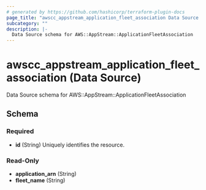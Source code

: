 ```yaml
---
# generated by https://github.com/hashicorp/terraform-plugin-docs
page_title: "awscc_appstream_application_fleet_association Data Source - terraform-provider-awscc"
subcategory: ""
description: |-
  Data Source schema for AWS::AppStream::ApplicationFleetAssociation
---
```


# awscc_appstream_application_fleet_association (Data Source)

Data Source schema for AWS::AppStream::ApplicationFleetAssociation



<!-- schema generated by tfplugindocs -->
## Schema

### Required

- **id** (String) Uniquely identifies the resource.

### Read-Only

- **application_arn** (String)
- **fleet_name** (String)


